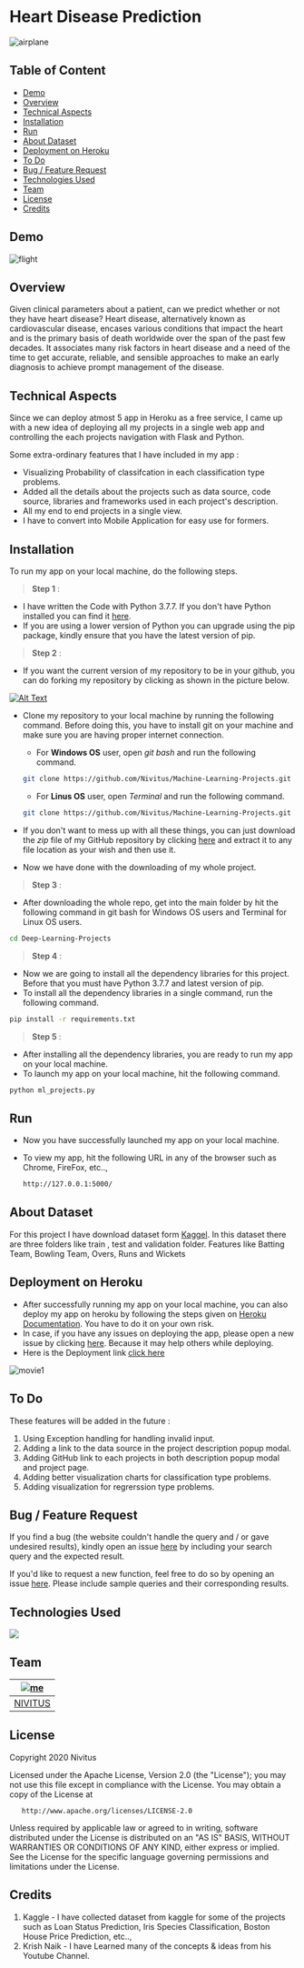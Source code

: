 # Heart Disease Prediction

![airplane](Images/hrt.jpg)  

## Table of Content ##
- [Demo](#demo)
- [Overview](#overview)
- [Technical Aspects](#technical-aspects)
- [Installation](#installation)
- [Run](#run)
- [About Dataset](#about-dataset)
- [Deployment on Heroku](#deployment-on-heroku)
- [To Do](#to-do)
- [Bug / Feature Request](#bug-feature-request)
- [Technologies Used](#technologies-used)
- [Team](#team)
- [License](#license)
- [Credits](#credits)

## Demo

![flight](Images/heart.gif)  

## Overview

Given clinical parameters about a patient, can we predict whether or not they have heart disease? Heart disease, alternatively known as cardiovascular disease, encases various conditions that impact the heart and is the primary basis of death worldwide over the span of the past few decades. It associates many risk factors in heart disease and a need of the time to get accurate, reliable, and sensible approaches to make an early diagnosis to achieve prompt management of the disease. 

## Technical Aspects
Since we can deploy atmost 5 app in Heroku as a free service, I came up with a new idea of deploying all my projects in a single web app and controlling the each projects navigation with Flask and Python.

Some extra-ordinary features that I have included in my app :
- Visualizing Probability of classifcation in each classification type problems.
- Added all the details about the projects such as data source, code source, libraries and frameworks used in each project's description.
- All my end to end projects in a single view.
- I have to convert into Mobile Application for easy use for formers.

## Installation
To run my app on your local machine, do the following steps.
> **Step 1** : 
   - I have written the Code with Python 3.7.7. If you don't have Python installed you can find it [here](https://www.python.org/downloads/release/python-377/).
   - If you are using a lower version of Python you can upgrade using the pip package, kindly ensure that you have the latest version of pip.
> **Step 2** :
   - If you want the current version of my repository to be in your github, you can do forking my repository by clicking as shown in the picture below.
   
   [![Alt Text](Images/git.JPG)](https://github.com/Nivitus/Machine-Learning-Projects)

   
   - Clone my repository to your local machine by running the following command. Before doing this, you have to install git on your machine and make sure you are having proper internet connection.
      - For **Windows OS** user, open *git bash* and run the following command.
      ```bash
      git clone https://github.com/Nivitus/Machine-Learning-Projects.git
      ```
      
      - For **Linus OS** user, open *Terminal* and run the following command.
      ```bash
      git clone https://github.com/Nivitus/Machine-Learning-Projects.git
      ```
   
   - If you don't want to mess up with all these things, you can just download the *zip* file of my GitHub repository by clicking [here](https://github.com/Nivitus/Machine-Learning-Projects/archive/master.zip) and extract it to any file location as your wish and then use it.
   - Now we have done with the downloading of my whole project.

> **Step 3** :
   - After downloading the whole repo, get into the main folder by hit the following command in git bash for Windows OS users and Terminal for Linux OS users.
   ```bash
   cd Deep-Learning-Projects
   ```

> **Step 4** :
   - Now we are going to install all the dependency libraries for this project. Before that you must have Python 3.7.7 and latest version of pip.
   - To install all the dependency libraries in a single command, run the following command.
   
   ```bash
   pip install -r requirements.txt
   ```
   
> **Step 5** :
   - After installing all the dependency libraries, you are ready to run my app on your local machine.
   - To launch my app on your local machine, hit the following command.
   ```bash
   python ml_projects.py
   ```

## Run
- Now you have successfully launched my app on your local machine.
- To view my app, hit the following URL in any of the browser such as Chrome, FireFox, etc..,
   
   ```bash
   http://127.0.0.1:5000/
   ```

## About Dataset
For this project I have download dataset form [Kaggel](https://www.kaggle.com/c/iplmsac/data). In this dataset there are three folders like train , test and validation folder. Features like Batting Team, Bowling Team, Overs, Runs and Wickets
## Deployment on Heroku
- After successfully running my app on your local machine, you can also deploy my app on heroku by following the steps given on [Heroku Documentation](https://devcenter.heroku.com/articles/getting-started-with-python). You have to do it on your own risk.
- In case, if you have any issues on deploying the app, please open a new issue by clicking [here](https://github.com/Nivitus/Machine-Learning-Projects/issues/new/choose). Because it may help others while deploying.
- Here is the Deployment link [click here](https://heartdiseapreds.herokuapp.com/)

![movie1](Images/hh.JPG)  


## To Do

These features will be added in the future :
1. Using Exception handling for handling invalid input.
2. Adding a link to the data source in the project description popup modal.
3. Adding GitHub link to each projects in both description popup modal and project page.
4. Adding better visualization charts for classification type problems.
5. Adding visualization for regrerssion type problems.

## Bug / Feature Request

If you find a bug (the website couldn't handle the query and / or gave undesired results), kindly open an issue [here](https://github.com/Nivitus/Machine-Learning-Projects/issues/new) by including your search query and the expected result.

If you'd like to request a new function, feel free to do so by opening an issue [here](https://github.com/Nivitus/Machine-Learning-Projects/issues/new/choose). Please include sample queries and their corresponding results.

## Technologies Used

![](Images/tech.JPG)  




## Team
[<img src="https://i.ibb.co/SBbk476/me.jpg" alt="me" border="0">](https://nivitus.herokuapp.com/) |
-|
[NIVITUS](https://nivitus.herokuapp.com) |)


## License
   Copyright 2020 Nivitus

   Licensed under the Apache License, Version 2.0 (the "License");
   you may not use this file except in compliance with the License. 
   You may obtain a copy of the License at

       http://www.apache.org/licenses/LICENSE-2.0

   Unless required by applicable law or agreed to in writing, software
   distributed under the License is distributed on an "AS IS" BASIS,
   WITHOUT WARRANTIES OR CONDITIONS OF ANY KIND, either express or implied.
   See the License for the specific language governing permissions and
   limitations under the License.

## Credits
1. Kaggle - I have collected dataset from kaggle for some of the projects such as Loan Status Prediction, Iris Species Classification, Boston House Price Prediction, etc..,
2. Krish Naik -  I have Learned many of the concepts & ideas from his Youtube Channel.



 

